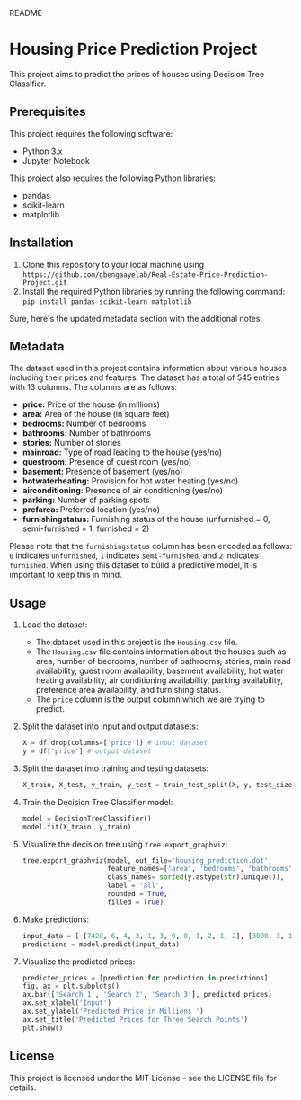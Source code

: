README

# Housing Price Prediction Project

This project aims to predict the prices of houses using Decision Tree Classifier.

## Prerequisites

This project requires the following software:

- Python 3.x
- Jupyter Notebook

This project also requires the following Python libraries:

- pandas
- scikit-learn
- matplotlib

## Installation

1. Clone this repository to your local machine using `https://github.com/gbengaayelab/Real-Estate-Price-Prediction-Project.git`
2. Install the required Python libraries by running the following command: `pip install pandas scikit-learn matplotlib`


Sure, here's the updated metadata section with the additional notes:

## Metadata

The dataset used in this project contains information about various houses including their prices and features. The dataset has a total of 545 entries with 13 columns. The columns are as follows:

- **price:** Price of the house (in millions)
- **area:** Area of the house (in square feet)
- **bedrooms:** Number of bedrooms
- **bathrooms:** Number of bathrooms
- **stories:** Number of stories
- **mainroad:** Type of road leading to the house (yes/no)
- **guestroom:** Presence of guest room (yes/no)
- **basement:** Presence of basement (yes/no)
- **hotwaterheating:** Provision for hot water heating (yes/no)
- **airconditioning:** Presence of air conditioning (yes/no)
- **parking:** Number of parking spots
- **prefarea:** Preferred location (yes/no)
- **furnishingstatus:** Furnishing status of the house (unfurnished = 0, semi-furnished = 1, furnished = 2)

Please note that the `furnishingstatus` column has been encoded as follows: `0` indicates `unfurnished`, `1` indicates `semi-furnished`, and `2` indicates `furnished`. When using this dataset to build a predictive model, it is important to keep this in mind.


## Usage

1. Load the dataset: 
   - The dataset used in this project is the `Housing.csv` file. 
   - The `Housing.csv` file contains information about the houses such as area, number of bedrooms, number of bathrooms, stories, main road availability, guest room availability, basement availability, hot water heating availability, air conditioning availability, parking availability, preference area availability, and furnishing status. 
   - The `price` column is the output column which we are trying to predict. 

2. Split the dataset into input and output datasets:

   ```python
   X = df.drop(columns=['price']) # input dataset
   y = df['price'] # output dataset
   ```

3. Split the dataset into training and testing datasets:

   ```python
   X_train, X_test, y_train, y_test = train_test_split(X, y, test_size=0.2)
   ```

4. Train the Decision Tree Classifier model:

   ```python
   model = DecisionTreeClassifier()
   model.fit(X_train, y_train)
   ```

5. Visualize the decision tree using `tree.export_graphviz`:

   ```python
   tree.export_graphviz(model, out_file='housing_prediction.dot',
                        feature_names=['area', 'bedrooms', 'bathrooms', 'stories', 'mainroad', 'guestroom', 'basement', 'hotwaterheating', 'airconditioning', 'parking', 'prefarea', 'furnishingstatus'], 
                        class_names= sorted(y.astype(str).unique()), 
                        label = 'all',
                        rounded = True,
                        filled = True)
   ```

6. Make predictions:

   ```python
   input_data = [ [7420, 6, 4, 3, 1, 3, 0, 0, 1, 2, 1, 2], [3000, 3, 1, 2, 1, 1, 0, 1, 2, 1, 1, 1], [7330, 2, 2, 1, 1, 0, 0, 1, 2, 1, 1, 1] ]
   predictions = model.predict(input_data)
   ```

7. Visualize the predicted prices:

   ```python
   predicted_prices = [prediction for prediction in predictions]
   fig, ax = plt.subplots()
   ax.bar(['Search 1', 'Search 2', 'Search 3'], predicted_prices)
   ax.set_xlabel('Input')
   ax.set_ylabel('Predicted Price in Millions ')
   ax.set_title('Predicted Prices for Three Search Points')
   plt.show()
   ```

## License

This project is licensed under the MIT License - see the LICENSE file for details.